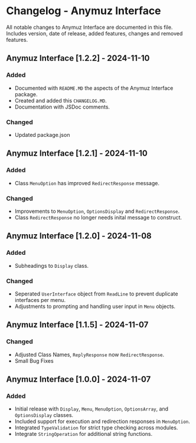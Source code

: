 # Changelog - Anymuz Interface

All notable changes to Anymuz Interface are documented in this file. Includes version, date of release, added features, changes and removed features.

## Anymuz Interface [1.2.2] - 2024-11-10
### Added
- Documented with `README.MD` the aspects of the Anymuz Interface package.
- Created and added this `CHANGELOG.MD`.
- Documentation with JSDoc comments.
### Changed
- Updated package.json


## Anymuz Interface [1.2.1] - 2024-11-10
### Added
- Class `MenuOption` has improved `RedirectResponse` message.
### Changed
- Improvements to `MenuOption`, `OptionsDisplay` and `RedirectResponse`. 
- Class `RedirectResponse` no longer needs inital  message to construct.

## Anymuz Interface [1.2.0] - 2024-11-08
### Added
- Subheadings to `Display` class.
### Changed
- Seperated `UserInterface` object from `ReadLine` to prevent duplicate interfaces per menu.
- Adjustments to prompting and handling user input in `Menu` objects.

## Anymuz Interface [1.1.5] - 2024-11-07
### Changed
- Adjusted Class Names, `ReplyResponse` now `RedirectResponse`.
- Small Bug Fixes

## Anymuz Interface [1.0.0] - 2024-11-07
### Added
- Initial release with `Display`, `Menu`, `MenuOption`, `OptionsArray`, and `OptionsDisplay` classes.
- Included support for execution and redirection responses in `MenuOption`.
- Integrated `TypeValidation` for strict type checking across modules.
- Integrate `StringOperation` for additional string functions.



